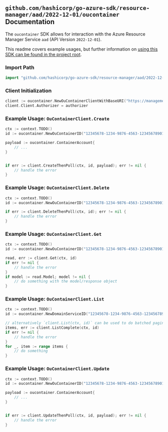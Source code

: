
## `github.com/hashicorp/go-azure-sdk/resource-manager/aad/2022-12-01/oucontainer` Documentation

The `oucontainer` SDK allows for interaction with the Azure Resource Manager Service `aad` (API Version `2022-12-01`).

This readme covers example usages, but further information on [using this SDK can be found in the project root](https://github.com/hashicorp/go-azure-sdk/tree/main/docs).

### Import Path

```go
import "github.com/hashicorp/go-azure-sdk/resource-manager/aad/2022-12-01/oucontainer"
```


### Client Initialization

```go
client := oucontainer.NewOuContainerClientWithBaseURI("https://management.azure.com")
client.Client.Authorizer = authorizer
```


### Example Usage: `OuContainerClient.Create`

```go
ctx := context.TODO()
id := oucontainer.NewOuContainerID("12345678-1234-9876-4563-123456789012", "example-resource-group", "domainServiceValue", "ouContainerValue")

payload := oucontainer.ContainerAccount{
	// ...
}


if err := client.CreateThenPoll(ctx, id, payload); err != nil {
	// handle the error
}
```


### Example Usage: `OuContainerClient.Delete`

```go
ctx := context.TODO()
id := oucontainer.NewOuContainerID("12345678-1234-9876-4563-123456789012", "example-resource-group", "domainServiceValue", "ouContainerValue")

if err := client.DeleteThenPoll(ctx, id); err != nil {
	// handle the error
}
```


### Example Usage: `OuContainerClient.Get`

```go
ctx := context.TODO()
id := oucontainer.NewOuContainerID("12345678-1234-9876-4563-123456789012", "example-resource-group", "domainServiceValue", "ouContainerValue")

read, err := client.Get(ctx, id)
if err != nil {
	// handle the error
}
if model := read.Model; model != nil {
	// do something with the model/response object
}
```


### Example Usage: `OuContainerClient.List`

```go
ctx := context.TODO()
id := oucontainer.NewDomainServiceID("12345678-1234-9876-4563-123456789012", "example-resource-group", "domainServiceValue")

// alternatively `client.List(ctx, id)` can be used to do batched pagination
items, err := client.ListComplete(ctx, id)
if err != nil {
	// handle the error
}
for _, item := range items {
	// do something
}
```


### Example Usage: `OuContainerClient.Update`

```go
ctx := context.TODO()
id := oucontainer.NewOuContainerID("12345678-1234-9876-4563-123456789012", "example-resource-group", "domainServiceValue", "ouContainerValue")

payload := oucontainer.ContainerAccount{
	// ...
}


if err := client.UpdateThenPoll(ctx, id, payload); err != nil {
	// handle the error
}
```
